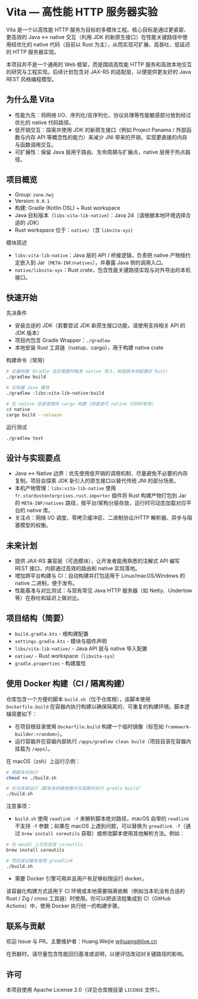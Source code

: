 # Vita — 高性能 HTTP 服务器实验

Vita 是一个以高性能 HTTP 服务为目标的多模块工程。核心目标是通过更紧密、更高效的 Java ↔ native 交互（利用 JDK 的新原生接口）在性能关键路径中使用经优化的 native 代码（目前以 Rust 为主），从而实现可扩展、高吞吐、低延迟的 HTTP 服务器实现。

本项目并不是一个通用的 Web 框架，而是围绕高性能 HTTP 服务和高效本地交互的研究与工程实现。后续计划包含对 JAX-RS 的适配层，以便提供更友好的 Java REST 风格编程模型。

## 为什么是 Vita

- 性能为先：将网络 I/O、序列化/反序列化、协议处理等性能敏感部分放到经过优化的 native 代码路径。
- 低开销交互：探索并使用 JDK 的新原生接口（例如 Project Panama / 外部函数与内存 API 等概念性的能力）来减少 JNI 带来的开销，实现更直接的内存与函数调用交互。
- 可扩展性：保留 Java 层用于路由、生命周期与扩展点，native 层用于热点路径。

## 项目概览

- Group: `zone.hwj`
- Version: `0.0.1`
- 构建: Gradle (Kotlin DSL) + Rust workspace
- Java 目标版本（`libs:vita-lib-native`）：Java 24（请根据本地环境选择合适的 JDK）
- Rust workspace 位于：`native/`（含 `libvita-sys`）

模块简述

- `libs:vita-lib-native`：Java 层的 API / 桥接逻辑，负责把 native 产物按约定嵌入到 Jar（`META-INF/natives`），并暴露 Java 侧的调用入口。
- `native/libvita-sys`：Rust crate，包含性能关键路径实现与对外导出的本机接口。

## 快速开始

先决条件

- 安装合适的 JDK（若要尝试 JDK 新原生接口功能，请使用支持相关 API 的 JDK 版本）
- 项目内包含 Gradle Wrapper：`./gradlew`
- 本地安装 Rust 工具链（rustup、cargo），用于构建 native crate

构建命令（常用）

```bash
# 全量构建（Gradle 会在需要时触发 native 导入，前提是本地配置好 Rust）
./gradlew build

# 仅构建 Java 模块
./gradlew :libs:vita-lib-native:build

# 在 native 目录直接用 cargo 构建（快速迭代 native 代码时有用）
cd native
cargo build --release
```

运行测试

```bash
./gradlew test
```

## 设计与实现要点

- Java ↔ Native 边界：优先使用低开销的调用机制、尽量避免不必要的内存复制。项目会探索 JDK 新引入的原生接口以替代传统 JNI 的部分场景。
- 本机产物管理：`libs:vita-lib-native` 使用 `fr.stardustenterprises.rust.importer` 插件将 Rust 构建产物打包到 Jar 的 `META-INF/natives` 路径，按平台/架构分层存放，运行时可动态加载对应平台的 native 库。
- 关注点：网络 I/O 调度、零拷贝缓冲区、二进制协议/HTTP 解析器、异步与阻塞模型的权衡。

## 未来计划

- 提供 JAX-RS 兼容层（可选模块），让开发者能用熟悉的注解式 API 编写 REST 接口，内部通过高效的路由和 native 实现落地。
- 增加跨平台构建与 CI：自动构建并打包适用于 Linux/macOS/Windows 的 native 二进制，便于发布。
- 性能基准与对比测试：与现有常见 Java HTTP 服务器（如 Netty、Undertow 等）在吞吐和延迟上做对比。

## 项目结构（简要）

- `build.gradle.kts` - 根构建配置
- `settings.gradle.kts` - 模块与插件声明
- `libs/vita-lib-native/` - Java API 层与 native 导入配置
- `native/` - Rust workspace（`libvita-sys`）
- `gradle.properties` - 构建属性

## 使用 Docker 构建（CI / 隔离构建）

仓库包含一个方便的脚本 `build.sh`（位于仓库根），该脚本使用 `Dockerfile.build` 在容器内执行构建以确保隔离的、可重复的构建环境。脚本逻辑简要如下：

- 在项目根目录使用 `Dockerfile.build` 构建一个临时镜像（标签如 `framework-builder:<random>`）。
- 运行容器并在容器内部执行 `/apps/gradlew clean build`（项目目录在容器内挂载为 `/apps`）。

在 macOS（zsh）上运行示例：

```bash
# 使脚本可执行
chmod +x ./build.sh

# 在仓库根运行（脚本会构建镜像并在容器中执行 gradle build）
./build.sh
```

注意事项：

- `build.sh` 使用 `readlink -f` 来解析脚本绝对路径，macOS 自带的 `readlink` 不支持 `-f` 参数；如果在 macOS 上遇到问题，可以替换为 `greadlink -f`（通过 `brew install coreutils` 获取）或修改脚本使用其他解析方法。例如：

```bash
# 在 macOS 上可先安装 coreutils
brew install coreutils

# 然后保证脚本使用 greadlink
./build.sh
```

- 需要 Docker 引擎可用并且用户有足够权限运行 docker。

该容器化构建方式适用于 CI 环境或本地需要隔离依赖（例如当本机没有合适的 Rust / Zig / cross 工具链）时使用。你可以把该流程集成到 CI（GitHub Actions）中，使用 Docker 执行统一的构建步骤。

## 联系与贡献

欢迎 Issue 与 PR。主要维护者：Huang.Weijie <wjhuang@live.cn>

在贡献时，请尽量包含性能回归基准或说明，以便评估改动对关键路径的影响。

## 许可

本项目使用 Apache License 2.0（详见仓库根目录 `LICENSE` 文件）。